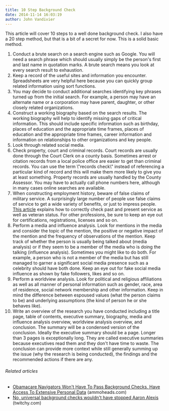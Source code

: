 ```yaml
---
title: 10 Step Background Check
date: 2014-11-14 16:03:19
author: John Vandivier
---
```




This article will cover 10 steps to a well done background check. I also have a 20 step method, but that is a bit of a secret for now. This is a solid basic method.
<ol>
	<li>Conduct a brute search on a search engine such as Google. You will need a search phrase which should usually simply be the person's first and last name in quotation marks. A brute search means you look at every search result to exhaustion.</li>
	<li>Keep a record of the useful sites and information you encounter. Spreadsheets are very helpful here because you can quickly group related information using sort functions.</li>
	<li>You may decide to conduct additional searches identifying key phrases turned up from the initial search. For example, a person may have an alternate name or a corporation may have parent, daughter, or other closely related organizations.</li>
	<li>Construct a working biography based on the search results. The working biography will help to identify missing gaps of critical information. This should include specific information such as birthday, places of education and the appropriate time frames, places of education and the appropriate time frames, career information and information on relationships to other organizations and key people.</li>
	<li>Look through related social media.</li>
	<li>Check property, court and criminal records. Court records are usually done through the Court Clerk on a county basis. Sometimes arrest or citation records from a local police office are easier to get than criminal records. You can use the term \"records check\" instead of referencing a particular kind of record and this will make them more likely to give you at least something. Property records are usually handled by the County Assessor. You may have to actually call phone numbers here, although in many cases online searches are available.</li>
	<li>When constructing employment history, beware of false claims of military service. A surprisingly large number of people use false claims of service to get a wide variety of benefits, or just to impress people. <a href=\"http://www.diligentiagroup.com/due-diligence/how-to-verify-military-service/\">This article</a> explains how to correctly check past and present service as well as veteran status. For other professions, be sure to keep an eye out for certifications, registrations, licenses and so on.</li>
	<li>Perform a media and influence analysis. Look for mentions in the media and consider the topic of the mention, the positive or negative impact of the mention and the frequency of observations of the mention. Keep track of whether the person is usually being talked about (media analysis) or if they seem to be a member of the media who is doing the talking (influence analysis). Sometimes you might like to do both. For example, a person who is not a member of the media but has still managed to garner a significant social media presence such as a celebrity should have both done. Keep an eye out for fake social media influence as shown by fake followers, likes and so on.</li>
	<li>Perform a worldview analysis. Look for political and religious affiliations as well as all manner of personal information such as gender, race, area of residence, social network membership and other information. Keep in mind the difference between espoused values (what the person claims to be) and underlying assumptions (the kind of person he or she behaves like).</li>
	<li>Write an overview of the research you have conducted including a title page, table of contents, executive summary, biography, media and influence analysis overview, worldview analysis overview, and conclusion. The summary will be a condensed version of the conclusion. Ideally the executive summary should be a page. Longer than 3 pages is exceptionally long. They are called executive summaries because executives read them and they don't have time to waste. The conclusion can provide more context while still generally summing up the issue (why the research is being conducted), the findings and the recommended actions if there are any.</li>
</ol>
<h6 class=\"zemanta-related-title\" style=\"font-size:1em;\">Related articles</h6>
<ul class=\"zemanta-article-ul\">
	<li class=\"zemanta-article-ul-li\"><a href=\"http://ammoheads.com/obamacare-navigators-wont-pass-background-checks-access-extensive-personal-data/\" target=\"_blank\">Obamacare Navigators Won't Have To Pass Background Checks, Have Access To Extensive Personal Data</a> (ammoheads.com)</li>
	<li class=\"zemanta-article-ul-li\"><a href=\"http://twitchy.com/2013/09/16/no-universal-background-checks-wouldnt-have-stopped-aaron-alexis/\" target=\"_blank\">No, universal background checks wouldn't have stopped Aaron Alexis</a> (twitchy.com)</li>
</ul>